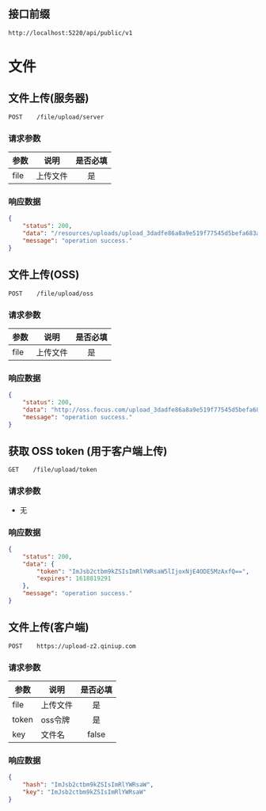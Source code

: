 
## 接口前缀

```shell
http://localhost:5220/api/public/v1
```

# 文件

## 文件上传(服务器)

```
POST    /file/upload/server
```

### 请求参数

| 参数 | 说明 | 是否必填 |
| ---|---|:---: |
| file | 上传文件 | 是 |


### 响应数据

```json
{
    "status": 200,
    "data": "/resources/uploads/upload_3dadfe86a8a9e519f77545d5befa683a.jpg",
    "message": "operation success."
}
```

## 文件上传(OSS)

```
POST    /file/upload/oss
```

### 请求参数

| 参数 | 说明 | 是否必填 |
| ---|---|:---: |
| file | 上传文件 | 是 |


### 响应数据

```json
{
    "status": 200,
    "data": "http://oss.focus.com/upload_3dadfe86a8a9e519f77545d5befa683a.jpg",
    "message": "operation success."
}
```

## 获取 OSS token (用于客户端上传)
```
GET    /file/upload/token
```

### 请求参数

- 无


### 响应数据

```json
{
    "status": 200,
    "data": {
        "token": "ImJsb2ctbm9kZSIsImRlYWRsaW5lIjoxNjE4ODE5MzAxfQ==",
        "expires": 1618819291
    },
    "message": "operation success."
}
```

## 文件上传(客户端)
```
POST    https://upload-z2.qiniup.com
```

### 请求参数

| 参数 | 说明 | 是否必填 |
| ---|---|:---: |
| file | 上传文件 | 是 |
| token | oss令牌 | 是 |
| key | 文件名 | false |


### 响应数据

```json
{
    "hash": "ImJsb2ctbm9kZSIsImRlYWRsaW",
    "key": "ImJsb2ctbm9kZSIsImRlYWRsaW"
}
```
